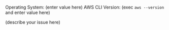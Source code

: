 Operating System: (enter value here)
AWS CLI Version: (exec `aws --version` and enter value here)

(describe your issue here)
